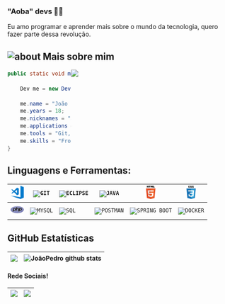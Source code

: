 ### "Aoba" devs 👋🏽

Eu amo programar e aprender mais sobre o mundo da tecnologia, quero fazer parte dessa revolução.

## <img width="45" alt="about" src="https://raw.github.com/elizarov/elizarov/master/about.png"> Mais sobre mim

<img align="right" width="360" src="https://i2.wp.com/allhtaccess.info/wp-content/uploads/2018/03/programming.gif?fit=1281%2C716&ssl=1" />

```java
public static void main(String args[]){

    Dev me = new Dev();

    me.name = "João Pedro da Cruz Gomes";
    me.years = 18;
    me.nicknames = "Jon, Jordan, JP";
    me.applications = "Java, C#, CSS, HTML, PHP, SQL";
    me.tools = "Git, VSCode, Eclipse, MySQL, Spring Boot, Postman";
    me.skills = "Front-end, Back-end, Database, SoftSkills";
}
```

## **Linguagens e Ferramentas:**  
<code><img alt="VSCODE" height="30" src="https://raw.githubusercontent.com/github/explore/80688e429a7d4ef2fca1e82350fe8e3517d3494d/topics/visual-studio-code/visual-studio-code.png"></a></code>|<code><img alt="GIT" height="30" src="https://git-scm.com/images/logos/downloads/Git-Icon-1788C.png"></code>|<code><img alt="ECLIPSE" height="30" src="https://img.utdstc.com/icon/3c7/fcf/3c7fcf4930fa9402c22cee35e03fe9fcf9e8e47c9381d6b9e6922d71ee2e067a:200"></code>|<code><img alt="JAVA" height="30" src="https://image.flaticon.com/icons/png/512/226/226777.png"></code>|<code><img alt="HTML" height="30" src="https://raw.githubusercontent.com/github/explore/80688e429a7d4ef2fca1e82350fe8e3517d3494d/topics/html/html.png"></code>|<code><img alt="CSS" height="30" src="https://raw.githubusercontent.com/github/explore/80688e429a7d4ef2fca1e82350fe8e3517d3494d/topics/css/css.png"></code>
|--|--|--|--|--|--|
|<code><img alt="PHP" height="30" src="https://raw.githubusercontent.com/github/explore/80688e429a7d4ef2fca1e82350fe8e3517d3494d/topics/php/php.png"></code>|<code><img alt="MYSQL" height="30" src="https://styles.redditmedia.com/t5_2qm6k/styles/communityIcon_dhjr6guc03x51.png?width=256&s=3e825b7205c7f497d4695028e358d26ee359f84b"></code>|<code><img alt="SQL" height="30" src="https://static-00.iconduck.com/assets.00/sql-database-generic-icon-380x512-ez505zus.png"></code>|<code><img alt="POSTMAN" height="30" src="https://seeklogo.com/images/P/postman-logo-F43375A2EB-seeklogo.com.png"></code>|<code><img alt="SPRING BOOT" height="30" src="https://devkico.itexto.com.br/wp-content/uploads/2014/08/spring-boot-project-logo.png"></code>|<code><img alt="DOCKER" height="30" src="https://www.docker.com/sites/default/files/d8/2019-07/vertical-logo-monochromatic.png"></code>


## **GitHub Estatísticas**

<a href="https://github.com/jonpdro"><img align="center" src="https://github-readme-stats.vercel.app/api/top-langs/?username=jonpdro&theme=outrun&custom_title=Linguagens&layout=compact&hide_langs_below=1"/>|<img align="center" src="https://github-readme-stats.vercel.app/api?username=jonpdro&show_icons=true&custom_title=Estatísticas&theme=outrun&line_height=27" alt="JoãoPedro github stats" /></a>
|--|--|

#### Rede Sociais!
<a href="https://www.instagram.com/jonpdro/" target="_blank"><img src="https://img.shields.io/badge/-Instagram-%23E4405F?style=for-the-badge&logo=instagram&logoColor=white" target="_blank"></a>|<a href="https://www.linkedin.com/in/joaopdrocruz/" target="_blank"><img src="https://img.shields.io/badge/-LinkedIn-%230077B5?style=for-the-badge&logo=linkedin&logoColor=white" target="_blank"></a>
|--|--|
